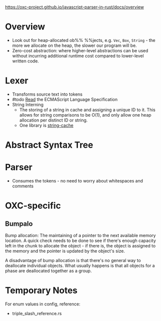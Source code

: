 
https://oxc-project.github.io/javascript-parser-in-rust/docs/overview

# Overview
- Look out for heap-allocated ob%%  %%jects, e.g. `Vec`, `Box`, `String` - the more we allocate on the heap, the slower our program will be.
- Zero-cost abstraction: where higher-level abstractions can be used without incurring additional runtime cost compared to lower-level written code.

# Lexer

- Transforms source text into tokens
- #todo [Read]([#tc39-inclusion](https://matrix.to/#/#tc39-inclusion:matrix.org)) the ECMAScript Language Specification
- String Interning
	- The storing of a string in cache and assigning a unique ID to it. This allows for string comparisons to be O(1), and only allow one heap allocation per distinct ID or string.
	- One library is [string-cache](https://crates.io/crates/string_cache)

# Abstract Syntax Tree



# Parser

- Consumes the tokens - no need to worry about whitespaces and comments

# OXC-specific

## Bumpalo

Bump allocation: The maintaining of a pointer to the next available memory location. A quick check needs to be done to see if there's enough capacity left in the chunk to allocate the object - if there is, the object is assigned to the memory and the pointer is updated by the object's size.

A disadvantage of bump allocation is that there's no general way to deallocate individual objects. What usually happens is that all objects for a phase are deallocated together as a group.


# Temporary Notes

For enum values in config, reference:
- triple_slash_reference.rs